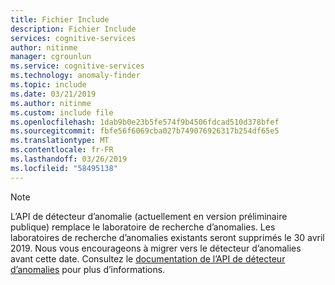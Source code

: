 ```yaml
---
title: Fichier Include
description: Fichier Include
services: cognitive-services
author: nitinme
manager: cgrounlun
ms.service: cognitive-services
ms.technology: anomaly-finder
ms.topic: include
ms.date: 03/21/2019
ms.author: nitinme
ms.custom: include file
ms.openlocfilehash: 1dab9b0e23b5fe574f9b4506fdcad510d378bfef
ms.sourcegitcommit: fbfe56f6069cba027b749076926317b254df65e5
ms.translationtype: MT
ms.contentlocale: fr-FR
ms.lasthandoff: 03/26/2019
ms.locfileid: "58495138"
---
```

> [!NOTE]
> L’API de détecteur d’anomalie (actuellement en version préliminaire publique) remplace le laboratoire de recherche d’anomalies. Les laboratoires de recherche d’anomalies existants seront supprimés le 30 avril 2019. Nous vous encourageons à migrer vers le détecteur d’anomalies avant cette date. Consultez le [documentation de l’API de détecteur d’anomalies](../articles/cognitive-services/anomaly-detector/index.yml) pour plus d’informations. 
